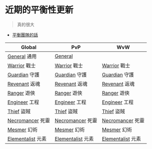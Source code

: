 # 近期的平衡性更新
> 真的很大

* [平衡團隊的話](./praise_cmc.md)

| Global                                        | PvP                                        | WvW                                        |
|-----------------------------------------------|--------------------------------------------|--------------------------------------------|
| [General](./global/general.md) 通用           | [General](./pvp/general.md)                |                                            |
| [Warrior](./global/warrior.md) 戰士           | [Warrior](./pvp/warrior.md) 戰士           | [Warrior](./wvw/warrior.md) 戰士           |
| [Guardian](./global/guardian.md) 守護         | [Guardian](./pvp/guardian.md) 守護         | [Guardian](./wvw/guardian.md) 守護         |
| [Revenant](./global/revenant.md) 返魂         | [Revenant](./pvp/revenant.md) 返魂         | [Revenant](./wvw/revenant.md) 返魂         |
| [Ranger](./global/ranger.md) 遊俠             | [Ranger](./pvp/ranger.md) 遊俠             | [Ranger](./wvw/ranger.md) 遊俠             |
| [Engineer](./global/engineer.md) 工程         | [Engineer](./pvp/engineer.md) 工程         | [Engineer](./wvw/engineer.md) 工程         |
| [Thief](./global/thief.md) 盜賊               | [Thief](./pvp/thief.md) 盜賊               | [Thief](./wvw/thief.md) 盜賊               |
| [Necromancer](./global/necromancer.md) 死靈   | [Necromancer](./pvp/necromancer.md) 死靈   | [Necromancer](./wvw/necromancer.md) 死靈   |
| [Mesmer](./global/mesmer.md) 幻術             | [Mesmer](./pvp/mesmer.md) 幻術             | [Mesmer](./wvw/mesmer.md) 幻術             |
| [Elementalist](./global/elementalist.md) 元素 | [Elementalist](./pvp/elementalist.md) 元素 | [Elementalist](./wvw/elementalist.md) 元素 |
